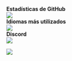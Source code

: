<summary><b>Estadísticas de GitHub</b></summary>
<a href="https://github.com/EddyerDevv"><img src="https://github-readme-stats.vercel.app/api?username=EddyerDevv&show_icons=true&theme=dark"/></a>
</br>
<summary><b>Idiomas más utilizados</b></summary>
<a href="https://github.com/EddyerDevv"><img src="https://github-readme-stats.vercel.app/api/top-langs/?username=EddyerDevv&theme=dark"/></a>
</br>
<summary><b>Discord</b></summary>
<a href="https://discord.com/users/346752632729239553"><img src="https://lanyard-profile-readme.vercel.app/api/346752632729239553?animated=false&hideDiscrim=true&borderRadius=30px&idleMessage=Sin%20actividad%20actualmente."/></a>
</br>

<a href="https://open.spotify.com/user/31vntzxpik7fw3tq6uc5cvek5lwq"><img src="https://spotify-recently-played-readme.vercel.app/api?user=31vntzxpik7fw3tq6uc5cvek5lwq&unique=true"/></a>

